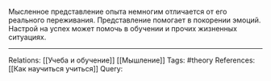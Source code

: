 Мысленное представление опыта немногим отличается от его реального переживания.  Представление помогает в покорении эмоций. Настрой на успех может помочь в обучении и прочих жизненных ситуациях. 

___
Relations: [[Учеба и обучение]] [[Мышление]] 
Tags: #theory 
References: [[Как научиться учиться]] 
Query: 